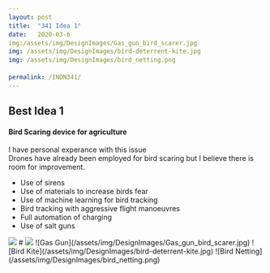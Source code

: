 ```yaml
---
layout: post
title:  "341 Idea 1"
date:   2020-03-6 
img:/assets/img/DesignImages/Gas_gun_bird_scarer.jpg
img: /assets/img/DesignImages/bird-deterrent-kite.jpg
img: /assets/img/DesignImages/bird_netting.png

permalink: /INDN341/
---
```



## Best Idea 1  
#### Bird Scaring device for agriculture 
I have personal experance with this issue  
Drones have already been employed for bird scaring but I believe there is room for improvement. 
* Use of sirens 
* Use of materials to increase birds fear 
* Use of machine learning for bird tracking 
* Bird tracking with aggressive flight manoeuvres 
* Full automation of charging 
* Use of salt guns   
 <img src="{{site.baseurl}}/assets/img/DesignImages/Gas_gun_bird_scarer.jpg">  
 # <img src="{{site.baseurl}}/assets/img/DesignImages/bird-deterrent-kite.jpg">  
![Gas Gun](/assets/img/DesignImages/Gas_gun_bird_scarer.jpg)  
![Bird Kite](/assets/img/DesignImages/bird-deterrent-kite.jpg)  
![Bird Netting](/assets/img/DesignImages/bird_netting.png)  

